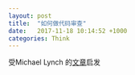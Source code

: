 ```yaml
---
layout: post
title:  "如何做代码审查"
date:   2017-11-18 10:14:52 +1000
categories: Think
---
```


受Michael Lynch 的[文章](https://mtlynch.io/human-code-reviews-1/)启发
